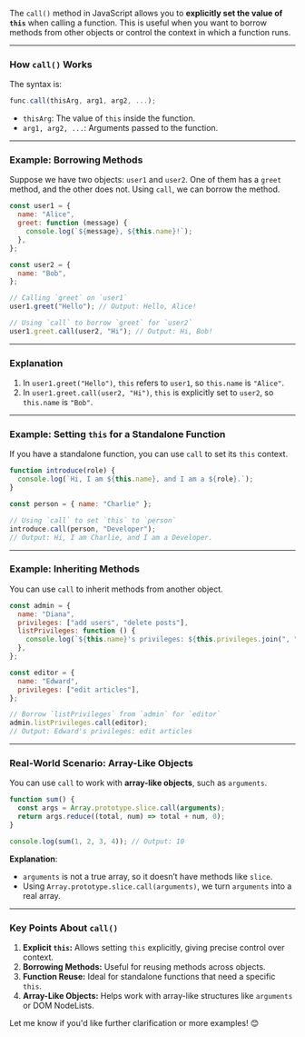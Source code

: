 The `call()` method in JavaScript allows you to **explicitly set the value of `this`** when calling a function. This is useful when you want to borrow methods from other objects or control the context in which a function runs.

---

### **How `call()` Works**

The syntax is:

```javascript
func.call(thisArg, arg1, arg2, ...);
```

- `thisArg`: The value of `this` inside the function.
- `arg1, arg2, ...`: Arguments passed to the function.

---

### **Example: Borrowing Methods**

Suppose we have two objects: `user1` and `user2`. One of them has a `greet` method, and the other does not. Using `call`, we can borrow the method.

```javascript
const user1 = {
  name: "Alice",
  greet: function (message) {
    console.log(`${message}, ${this.name}!`);
  },
};

const user2 = {
  name: "Bob",
};

// Calling `greet` on `user1`
user1.greet("Hello"); // Output: Hello, Alice!

// Using `call` to borrow `greet` for `user2`
user1.greet.call(user2, "Hi"); // Output: Hi, Bob!
```

---

### **Explanation**

1. In `user1.greet("Hello")`, `this` refers to `user1`, so `this.name` is `"Alice"`.
2. In `user1.greet.call(user2, "Hi")`, `this` is explicitly set to `user2`, so `this.name` is `"Bob"`.

---

### **Example: Setting `this` for a Standalone Function**

If you have a standalone function, you can use `call` to set its `this` context.

```javascript
function introduce(role) {
  console.log(`Hi, I am ${this.name}, and I am a ${role}.`);
}

const person = { name: "Charlie" };

// Using `call` to set `this` to `person`
introduce.call(person, "Developer");
// Output: Hi, I am Charlie, and I am a Developer.
```

---

### **Example: Inheriting Methods**

You can use `call` to inherit methods from another object.

```javascript
const admin = {
  name: "Diana",
  privileges: ["add users", "delete posts"],
  listPrivileges: function () {
    console.log(`${this.name}'s privileges: ${this.privileges.join(", ")}`);
  },
};

const editor = {
  name: "Edward",
  privileges: ["edit articles"],
};

// Borrow `listPrivileges` from `admin` for `editor`
admin.listPrivileges.call(editor);
// Output: Edward's privileges: edit articles
```

---

### **Real-World Scenario: Array-Like Objects**

You can use `call` to work with **array-like objects**, such as `arguments`.

```javascript
function sum() {
  const args = Array.prototype.slice.call(arguments);
  return args.reduce((total, num) => total + num, 0);
}

console.log(sum(1, 2, 3, 4)); // Output: 10
```

**Explanation**:

- `arguments` is not a true array, so it doesn’t have methods like `slice`.
- Using `Array.prototype.slice.call(arguments)`, we turn `arguments` into a real array.

---

### **Key Points About `call()`**

1. **Explicit `this`:** Allows setting `this` explicitly, giving precise control over context.
2. **Borrowing Methods:** Useful for reusing methods across objects.
3. **Function Reuse:** Ideal for standalone functions that need a specific `this`.
4. **Array-Like Objects:** Helps work with array-like structures like `arguments` or DOM NodeLists.

Let me know if you'd like further clarification or more examples! 😊
